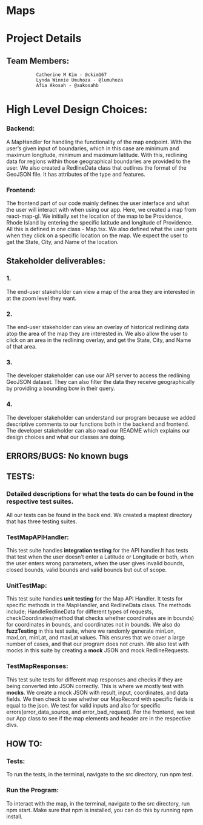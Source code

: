 # Maps
# Project Details
## Team Members:
               Catherine M Kim - @ckim167
               Lynda Winnie Umuhoza - @lumuhoza
               Afia Akosah - @aakosahb
# High Level Design Choices:
###  Backend:
A MapHandler for handling the functionality of the map endpoint. With the user’s given input of
boundaries, which in this case are minimum and maximum longitude, minimum and
maximum latitude. With this, redlining data for regions within those geographical
boundaries are provided to the user. We also created a RedlineData class that outlines
the format of the GeoJSON file. It has attributes of the type and features.

### Frontend:
The frontend part of our code mainly defines the user interface and what
the user will interact with when using our app. Here, we created a map from
react-map-gl. We initially set the location of the map to be Providence, Rhode Island by
entering the specific latitude and longitude of Providence.
All this is defined in one class - Map.tsx.
We also defined what the user gets when they click on a specific
location on the map. We expect the user to get the State, City, and Name
of the location.

## Stakeholder deliverables:
### 1.
The end-user stakeholder can view a map of the area they are interested in
at the zoom level they want.
### 2.
The end-user stakeholder can view an overlay of historical redlining data
atop the area of the map they are interested in. We also allow the user to
click on an area in the redlining overlay, and get the State, City, and Name of that area.
### 3.
The developer stakeholder can use our API server to access the redlining
GeoJSON dataset. They can also filter the data they receive geographically
by providing a bounding bow in their query.
### 4.
The developer stakeholder can understand our program because we added descriptive
comments to our functions both in the backend and frontend.
The developer stakeholder can also read our README which explains our design
choices and what our classes are doing.
## ERRORS/BUGS: No known bugs
 
## TESTS:
### Detailed descriptions for what the tests do can be found in the respective test suites.
All our tests can be found in the back end. We created a maptest directory that has three testing suites. 

### TestMapAPIHandler: 
This test suite handles **integration testing** for the API handler.It has tests that test when
the user doesn’t enter a Latitude or Longitude or both, when the user enters wrong parameters,
when the user gives invalid bounds, closed bounds, valid bounds and valid bounds but out of scope.  

### UnitTestMap: 
This test suite handles **unit testing** for the Map API Handler. It tests for specific methods in the MapHandler, and RedlineData class. The 		methods include; HandleRedlineData for different types of requests, checkCoordinates(method that checks whether coordinates are in bounds) for 		coordinates in bounds, and coordinates not in bounds. We also do **fuzzTesting** in this test suite, where we randomly generate minLon, maxLon, 	minLat, and maxLat values. This ensures that we cover a large number of cases, and that our program does not crush. We also test with mocks in this 	    suite by creating a **mock** JSON and mock RedlineRequests. 

### TestMapResponses: 
This test suite tests for different map responses and checks if they are being converted into JSON correctly. This is where we mostly test with 	**mocks**. We create a mock JSON with result, input, coordinates, and data fields. We then check to see whether our MapRecord with specific fields 	is equal to the json. We test for valid inputs and also for specific errors(error_data_source, and error_bad_request). 
For the frontend, we test our App class to see if the map elements and header are in the respective divs.
				
## HOW TO:
### Tests:
To run the tests, in the terminal, navigate to the src directory, run npm test.
### Run the Program:
To interact with the map, in the terminal, navigate to the src directory,
run npm start. Make sure that npm is installed, you can do this by running npm install.
